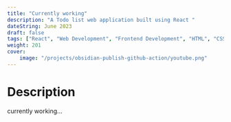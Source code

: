 ```yaml
---
title: "Currently working"
description: "A Todo list web application built using React "
dateString: June 2023
draft: false
tags: ["React", "Web Development", "Frontend Development", "HTML", "CSS", "JavaScript" , "materialui"]
weight: 201
cover:
    image: "/projects/obsidian-publish-github-action/youtube.png"
---
```


# Description

currently working...